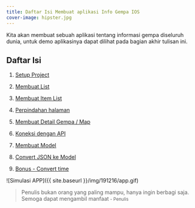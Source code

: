 ```yaml
---
title: Daftar Isi Membuat aplikasi Info Gempa IOS
cover-image: hipster.jpg
---
```

Kita akan membuat sebuah aplikasi tentang informasi gempa diseluruh dunia, untuk demo aplikasinya dapat dilihat pada bagian akhir tulisan ini. 

<!--more-->

## Daftar Isi ##

1. [Setup Project](https://thengoding.com/2019/12/17/1-info-gempa-setup-project/)

2. [Membuat List](https://thengoding.com/2019/12/17/2-info-gempa-membuat-list/)

3. [Membuat Item List](https://thengoding.com/2019/12/17/3-info-gempa-membuat-item-list/)

4. [Perpindahan halaman](https://thengoding.com/2019/12/17/4-info-gempa-perpindahan-halaman/)

5. [Membuat Detail Gempa / Map](https://thengoding.com/2019/12/27/5-info-gempa-membuat-peta/)

6. [Koneksi dengan API](www.thengoding.com)

7. [Membuat Model](www.thengoding.com)

8. [Convert JSON ke Model](www.thengoding.com)

9.  [Bonus - Convert time](www.thengoding.com)

![Simulasi APP]({{ site.baseurl }}/img/191216/app.gif)


>Penulis bukan orang yang paling mampu, hanya ingin berbagi saja. Semoga dapat mengambil manfaat<small> - Penulis</small>